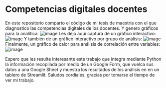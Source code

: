 # Competencias digitales docentes
En este repositorio comparto el código de mi tesis de maestría con el que diagnostico las competencias digitales de los docentes. Y genero gráficos para la analítica.
![image](https://github.com/user-attachments/assets/364c2696-a1c4-458c-9884-10f2da470839)
Les dejo aquí captura de un gráfico interactivo:
![image](https://github.com/user-attachments/assets/d753bb08-a8d3-44ac-9f52-2879d59f0485)
Y también de un gráfico interactivo por grupo de análisis:
![image](https://github.com/user-attachments/assets/f2abb474-e0ac-48f6-a96a-c2f31500df76)
Finalmente, un gráfico de calor para análisis de correlación entre variables:
![image](https://github.com/user-attachments/assets/865f50f7-b63a-480c-a84b-6db7167cc9b9)

Espero que les resulte interesante este trabajo que integra mediante Python la información recopilada por medio de un Google Form, que vuelca sus datos a una Google Sheet y muestra los resultados de los análisis en en un tablero de Streamlit.
Saludos cordiales, gracias por tomarse el tiempo de ver mi trabajo.
